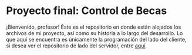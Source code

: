 # Proyecto final: Control de Becas

¡Bienvenido, profesor! Éste es el repositorio en donde están alojados los archivos de mi proyecto,
así como su historia a lo largo del desarrollo. Lo que aquí se encuentra es únicamente la programación
del lado del cliente, si desea ver el repositorio de lado del servidor, entre [aquí](https://github.com/alexrv42/control-de-becas-api).
